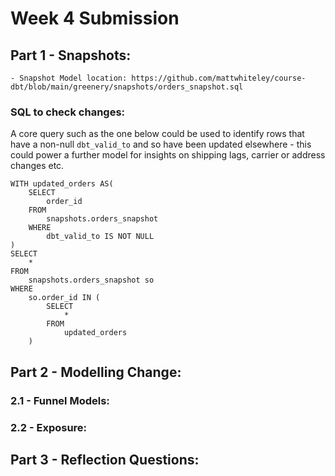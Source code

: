 # Week 4 Submission

## Part 1 - Snapshots:
    - Snapshot Model location: https://github.com/mattwhiteley/course-dbt/blob/main/greenery/snapshots/orders_snapshot.sql

### SQL to check changes:

A core query such as the one below could be used to identify rows that have a non-null `dbt_valid_to` and so have been updated elsewhere - this could power a further model for insights on shipping lags, carrier or address changes etc.

```
WITH updated_orders AS(
    SELECT
        order_id
    FROM
        snapshots.orders_snapshot
    WHERE
        dbt_valid_to IS NOT NULL
)
SELECT
    *
FROM
    snapshots.orders_snapshot so
WHERE
    so.order_id IN (
        SELECT
            *
        FROM
            updated_orders
    )

```

## Part 2 - Modelling Change:

### 2.1 - Funnel Models:

### 2.2 - Exposure:

## Part 3 - Reflection Questions:
